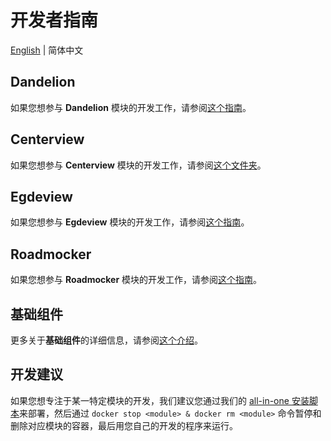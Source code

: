 # 开发者指南

[English](/src/v2x_developer_guide.md) | 简体中文

## Dandelion

如果您想参与 **Dandelion**
模块的开发工作，请参阅[这个指南](https://github.com/open-v2x/dandelion/blob/master/doc/dandelion.md)。

## Centerview

如果您想参与 **Centerview** 模块的开发工作，请参阅[这个文件夹](https://github.com/open-v2x/centerview/tree/master/docs)。

## Egdeview

如果您想参与 **Egdeview**
模块的开发工作，请参阅[这个指南](https://github.com/open-v2x/edgeview/blob/master/docs/edgeview.md)。

## Roadmocker

如果您想参与 **Roadmocker**
模块的开发工作，请参阅[这个指南](https://github.com/open-v2x/roadmocker/blob/master/docs/roadmocker.md)。

## 基础组件

更多关于**基础组件**的详细信息，请参阅[这个介绍](https://github.com/open-v2x/docs/blob/master/src/v2x_basic_components.md)。

## 开发建议

如果您想专注于某一特定模块的开发，我们建议您通过我们的
[all-in-one 安装脚本](https://github.com/open-v2x/docs/blob/albany/src/v2x-quick-install.md)来部署，然后通过
`docker stop <module> & docker rm <module>` 命令暂停和删除对应模块的容器，最后用您自己的开发的程序来运行。
